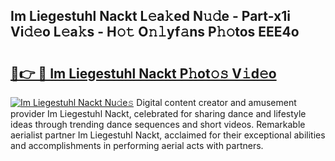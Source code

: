 ## Im Liegestuhl Nackt L𝚎a𝚔ed N𝚞𝚍e - Part-x1i Vi𝚍𝚎o L𝚎a𝚔s - H𝚘𝚝 O𝚗𝚕yf𝚊ns P𝚑𝚘tos EEE4o

# <h2><a href="http://kfbdkq.oniu.top/?m=Im+Liegestuhl+Nackt">🔗👉 🔴 Im Liegestuhl Nackt P𝚑ot𝚘𝚜 V𝚒d𝚎o</a></h2>

[![Im Liegestuhl Nackt Nu𝚍e𝚜](https://i.imgur.com/0qMVB7G.gif)](http://kfbdkq.oniu.top/?m=Im+Liegestuhl+Nackt)
Digital content creator and amusement provider Im Liegestuhl Nackt, celebrated for sharing dance and lifestyle ideas through trending dance sequences and short videos. Remarkable aerialist partner Im Liegestuhl Nackt, acclaimed for their exceptional abilities and accomplishments in performing aerial acts with partners.  
